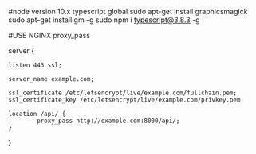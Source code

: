 #node version 10.x
typescript global
sudo apt-get install graphicsmagick
sudo apt-get install gm -g
sudo npm i typescript@3.8.3 -g 

#USE NGINX proxy_pass 

server {
    
    listen 443 ssl;

    server_name example.com;

    ssl_certificate /etc/letsencrypt/live/example.com/fullchain.pem;
    ssl_certificate_key /etc/letsencrypt/live/example.com/privkey.pem;

    location /api/ {
            proxy_pass http://example.com:8000/api/;
    }
}

